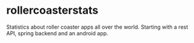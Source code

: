 # rollercoasterstats
Statistics about roller coaster apps all over the world. Starting with a rest API, spring backend and an android app.

